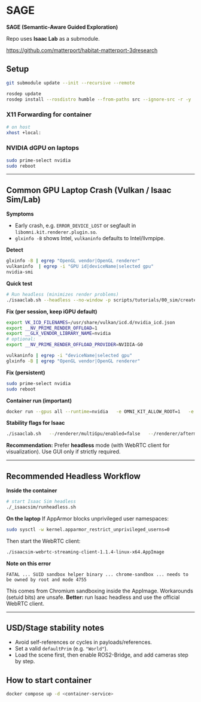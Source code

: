# SAGE
**SAGE (Semantic-Aware Guided Exploration)**

Repo uses **Isaac Lab** as a submodule.

https://github.com/matterport/habitat-matterport-3dresearch

## Setup
```bash
git submodule update --init --recursive --remote

rosdep update
rosdep install --rosdistro humble --from-paths src --ignore-src -r -y
```

### X11 Forwarding for container
```bash
# on host
xhost +local:
```

### NVIDIA dGPU on laptops
```bash
sudo prime-select nvidia
sudo reboot
```

---

## Common GPU Laptop Crash (Vulkan / Isaac Sim/Lab)
**Symptoms**
- Early crash, e.g. `ERROR_DEVICE_LOST` or segfault in `libomni.kit.renderer.plugin.so`.
- `glxinfo -B` shows Intel, `vulkaninfo` defaults to Intel/llvmpipe.

**Detect**
```bash
glxinfo -B | egrep "OpenGL vendor|OpenGL renderer"
vulkaninfo  | egrep -i "GPU id|deviceName|selected gpu"
nvidia-smi
```

**Quick test**
```bash
# Run headless (minimizes render problems)
./isaaclab.sh --headless --no-window -p scripts/tutorials/00_sim/create_empty.py
```

**Fix (per session, keep iGPU default)**
```bash
export VK_ICD_FILENAMES=/usr/share/vulkan/icd.d/nvidia_icd.json
export __NV_PRIME_RENDER_OFFLOAD=1
export __GLX_VENDOR_LIBRARY_NAME=nvidia
# optional:
export __NV_PRIME_RENDER_OFFLOAD_PROVIDER=NVIDIA-G0

vulkaninfo | egrep -i "deviceName|selected gpu"
glxinfo -B | egrep "OpenGL vendor|OpenGL renderer"
```

**Fix (persistent)**
```bash
sudo prime-select nvidia
sudo reboot
```

**Container run (important)**
```bash
docker run --gpus all --runtime=nvidia   -e OMNI_KIT_ALLOW_ROOT=1   -e VK_ICD_FILENAMES=/usr/share/vulkan/icd.d/nvidia_icd.json   -e __NV_PRIME_RENDER_OFFLOAD=1   -e __GLX_VENDOR_LIBRARY_NAME=nvidia   --shm-size=2g --ulimit memlock=-1 --ulimit stack=67108864   ...
```

**Stability flags for Isaac**
```bash
./isaaclab.sh   --/renderer/multiGpu/enabled=false   --/renderer/aftermath/enabled=false   --/rtx/gi/enable=false   --/app/window/drawMouse=false
```

**Recommendation:** Prefer **headless** mode (with WebRTC client for visualization). Use GUI only if strictly required.

---

## Recommended Headless Workflow
**Inside the container**
```bash
# start Isaac Sim headless
./_isaacsim/runheadless.sh
```

**On the laptop**
If AppArmor blocks unprivileged user namespaces:
```bash
sudo sysctl -w kernel.apparmor_restrict_unprivileged_userns=0
```
Then start the WebRTC client:
```bash
./isaacsim-webrtc-streaming-client-1.1.4-linux-x64.AppImage
```

**Note on this error**
```text
FATAL ... SUID sandbox helper binary ... chrome-sandbox ... needs to be owned by root and mode 4755
```
This comes from Chromium sandboxing inside the AppImage. Workarounds (setuid bits) are unsafe. **Better:** run Isaac headless and use the official WebRTC client.

---

## USD/Stage stability notes
- Avoid self-references or cycles in payloads/references.
- Set a valid `defaultPrim` (e.g. `"World"`).
- Load the scene first, then enable ROS2-Bridge, and add cameras step by step.

## How to start container
```bash
docker compose up -d <container-service>
```